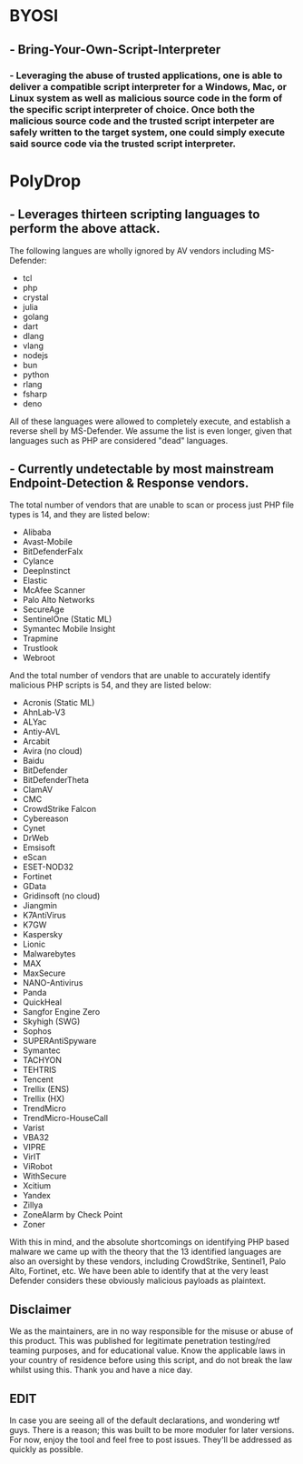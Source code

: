 # BYOSI

## - Bring-Your-Own-Script-Interpreter

### - Leveraging the abuse of trusted applications, one is able to deliver a compatible script interpreter for a Windows, Mac, or Linux system as well as malicious source code in the form of the specific script interpreter of choice. Once both the malicious source code and the trusted script interpeter are safely written to the target system, one could simply execute said source code via the trusted script interpreter. 

# PolyDrop

## - Leverages thirteen scripting languages to perform the above attack.

The following langues are wholly ignored by AV vendors including MS-Defender:
- tcl
- php
- crystal
- julia
- golang
- dart
- dlang
- vlang
- nodejs
- bun
- python
- rlang
- fsharp
- deno

All of these languages were allowed to completely execute, and establish a reverse shell by MS-Defender. We assume the list is even longer, given that languages such as PHP are considered "dead" languages.


## - Currently undetectable by most mainstream Endpoint-Detection & Response vendors.

The total number of vendors that are unable to scan or process just PHP file types is 14, and they are listed below:

- Alibaba
- Avast-Mobile
- BitDefenderFalx
- Cylance
- DeepInstinct
- Elastic
- McAfee Scanner
- Palo Alto Networks
- SecureAge
- SentinelOne (Static ML)
- Symantec Mobile Insight
- Trapmine
- Trustlook
- Webroot


And the total number of vendors that are unable to accurately identify malicious PHP scripts is 54, and they are listed below:

- Acronis (Static ML)
- AhnLab-V3
- ALYac
- Antiy-AVL
- Arcabit
- Avira (no cloud)
- Baidu
- BitDefender
- BitDefenderTheta
- ClamAV
- CMC
- CrowdStrike Falcon
- Cybereason
- Cynet
- DrWeb
- Emsisoft
- eScan
- ESET-NOD32
- Fortinet
- GData
- Gridinsoft (no cloud)
- Jiangmin
- K7AntiVirus
- K7GW
- Kaspersky
- Lionic
- Malwarebytes
- MAX
- MaxSecure
- NANO-Antivirus
- Panda
- QuickHeal
- Sangfor Engine Zero
- Skyhigh (SWG)
- Sophos
- SUPERAntiSpyware
- Symantec
- TACHYON
- TEHTRIS
- Tencent
- Trellix (ENS)
- Trellix (HX)
- TrendMicro
- TrendMicro-HouseCall
- Varist
- VBA32
- VIPRE
- VirIT
- ViRobot
- WithSecure
- Xcitium
- Yandex
- Zillya
- ZoneAlarm by Check Point
- Zoner

With this in mind, and the absolute shortcomings on identifying PHP based malware we came up with the theory that the 13 identified languages are also an oversight by these vendors, including CrowdStrike, Sentinel1, Palo Alto, Fortinet, etc.
We have been able to identify that at the very least Defender considers these obviously malicious payloads as plaintext.

## Disclaimer

We as the maintainers, are in no way responsible for the misuse or abuse of this product. This was published for legitimate penetration testing/red teaming purposes, and for educational value. Know the applicable laws in your country of residence before using this script, and do not break the law whilst using this. Thank you and have a nice day.

## EDIT

In case you are seeing all of the default declarations, and wondering wtf guys. There is a reason; this was built to be more moduler for later versions. For now, enjoy the tool and feel free to post issues. They'll be addressed as quickly as possible. 
